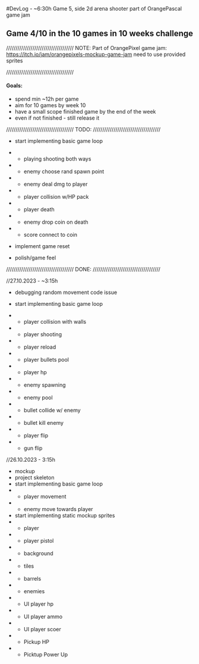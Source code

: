#DevLog - ~6:30h
Game 5, side 2d arena shooter part of OrangePascal game jam

## Game 4/10 in the 10 games in 10 weeks challenge
////////////////////////////////////
              NOTE:
Part of OrangePixel game jam: https://itch.io/jam/orangepixels-mockup-game-jam
need to use provided sprites

////////////////////////////////////
#### Goals:
- spend min ~12h per game
- aim for 10 games by week 10 
- have a small scope finished game by the end of the week
- even if not finished - still release it

////////////////////////////////////
              TODO:
////////////////////////////////////
- start implementing basic game loop
- - playing shooting both ways
- - enemy choose rand spawn point
- - enemy deal dmg to player
- - player collision w/HP pack
- - player death
- - enemy drop coin on death
- - score connect to coin

- implement game reset

- polish/game feel

////////////////////////////////////
              DONE:
////////////////////////////////////

//27.10.2023 - ~3:15h
- debugging random movement code issue

- start implementing basic game loop
- - player collision with walls
- - player shooting
- - player reload
- - player bullets pool
- - player hp
- - enemy spawning
- - enemy pool
- - bullet collide w/ enemy
- - bullet kill enemy
- - player flip
- - gun flip

//26.10.2023 - 3:15h
- mockup
- project skeleton
- start implementing basic game loop
- - player movement
- - enemy move towards player
- start implementing static mockup sprites
- - player
- - player pistol
- - background
- - tiles
- - barrels
- - enemies
- - UI player hp
- - UI player ammo
- - UI player scoer
- - Pickup HP
- - Picktup Power Up
